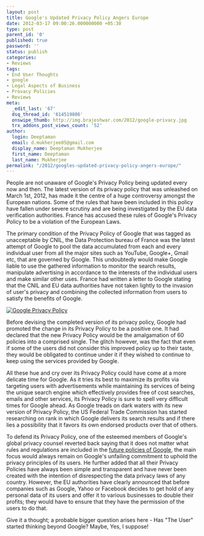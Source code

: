 ```yaml
---
layout: post
title: Google's Updated Privacy Policy Angers Europe
date: 2012-03-17 09:00:26.000000000 +05:30
type: post
parent_id: '0'
published: true
password: ''
status: publish
categories:
- Reviews
tags:
- End User Thoughts
- google
- Legal Aspects of Business
- Provacy Policies
- Reviews
meta:
  _edit_last: '67'
  dsq_thread_id: '614519806'
  onswipe_thumb: http://img.brajeshwar.com/2012/google-privacy.jpg
  trx_addons_post_views_count: '52'
author:
  login: Deeptaman
  email: d.mukherjee05@gmail.com
  display_name: Deeptaman Mukherjee
  first_name: Deeptaman
  last_name: Mukherjee
permalink: "/2012/googles-updated-privacy-policy-angers-europe/"
---
```

<p>People are not unaware of Google's Privacy Policy being updated every now and then. The latest version of its privacy policy that was unleashed on March 1st, 2012, has made it the centre of a huge controversy amongst the European nations. Some of the rules that have been included in this policy have fallen under severe scrutiny and are being investigated by the EU data verification authorities. France has accused these rules of Google's Privacy Policy to be a violation of the European Laws.</p>
<p>The primary condition of the Privacy Policy of Google that was tagged as unacceptable by CNIL, the Data Protection bureau of France was the latest attempt of Google to pool the data accumulated from each and every individual user from all the major sites such as YouTube, Google+, Gmail etc, that are governed by Google. This undoubtedly would make Google liable to use the gathered information to monitor the search results, manipulate advertising in accordance to the interests of the individual users and make similar other uses. France had written a letter to Google stating that the CNIL and EU data authorities have not taken lightly to the invasion of user's privacy and combining the collected information from users to satisfy the benefits of Google.</p>
<p><!--more--></p>
<p><a href="http://www.google.com/policies/privacy/archive/"><img src="{{ site.baseurl }}/assets/2012/03/google-privacy.jpg" alt="Google Privacy Policy" /></a></p>
<p>Before devising the completed version of its privacy policy, Google had promoted the change in its Privacy Policy to be a positive one. It had declared that the new Privacy Policy would be the amalgamation of 60 policies into a comprised single. The glitch however, was the fact that even if some of the users did not consider this improved policy up to their taste, they would be obligated to continue under it if they wished to continue to keep using the services provided by Google.</p>
<p>All these hue and cry over its Privacy Policy could have come at a more delicate time for Google. As it tries its best to maximize its profits via targeting users with advertisements while maintaining its services of being the unique search engine which effectively provides free of cost searches, emails and other services, its Privacy Policy is sure to spell very difficult times for Google ahead. As Google treads on dark waters with its new version of Privacy Policy, the US Federal Trade Commission has started researching on rank in which Google delivers its search results and if there lies a possibility that it favors its own endorsed products over that of others.</p>
<p>To defend its Privacy Policy, one of the esteemed members of Google's global privacy counsel reverted back saying that it does not matter what rules and regulations are included in the <a href="http://www.law.com/jsp/cc/PubArticleCC.jsp?id=1202540189912">future policies of Google</a>, the main focus would always remain on Google's unfailing commitment to uphold the privacy principles of its users. He further added that all their Privacy Policies have always been simple and transparent and have never been created with the intention of disrespecting the data privacy laws of any country. However, the EU authorities have clearly announced that before companies such as Google, Yahoo or Facebook decides to get hold of any personal data of its users and offer it to various businesses to double their profits; they would have to ensure that they have the permission of the users to do that.  </p>
<p>Give it a thought; a probable bigger question arises here - Has "The User" started thinking beyond Google? Maybe, Yes, I suppose!</p>
